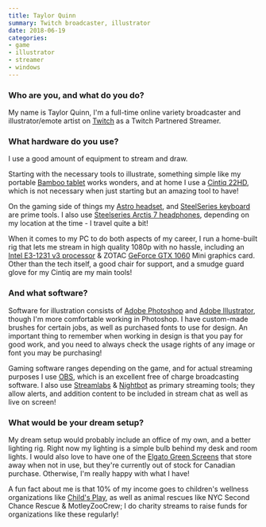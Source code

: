 ```yaml
---
title: Taylor Quinn
summary: Twitch broadcaster, illustrator
date: 2018-06-19
categories:
- game
- illustrator
- streamer
- windows
---
```


### Who are you, and what do you do?

My name is Taylor Quinn, I'm a full-time online variety broadcaster and illustrator/emote artist on [Twitch](https://twitch.tv/SlyTQ "Taylor's Twitch account.") as a Twitch Partnered Streamer.

### What hardware do you use?

I use a good amount of equipment to stream and draw.

Starting with the necessary tools to illustrate, something simple like my portable [Bamboo tablet][bamboo] works wonders, and at home I use a [Cintiq 22HD][cintiq], which is not necessary when just starting but an amazing tool to have!

On the gaming side of things my [Astro headset][a50], and [SteelSeries keyboard][apex-350] are prime tools. I also use [Steelseries Arctis 7 headphones][arctis-7], depending on my location at the time - I travel quite a bit!

When it comes to my PC to do both aspects of my career, I run a home-built rig that lets me stream in high quality 1080p with no hassle, including an [Intel E3-1231 v3 processor][xeon-e3-1231-v3] & ZOTAC [GeForce GTX 1060][geforce-gtx-1060] Mini graphics card. Other than the tech itself, a good chair for support, and a smudge guard glove for my Cintiq are my main tools!

### And what software?

Software for illustration consists of [Adobe Photoshop][photoshop] and [Adobe Illustrator][illustrator], though I'm more comfortable working in Photoshop. I have custom-made brushes for certain jobs, as well as purchased fonts to use for design. An important thing to remember when working in design is that you pay for good work, and you need to always check the usage rights of any image or font you may be purchasing!

Gaming software ranges depending on the game, and for actual streaming purposes I use [OBS][obs-studio], which is an excellent free of charge broadcasting software. I also use [Streamlabs][] & [Nightbot][] as primary streaming tools; they allow alerts, and addition content to be included in stream chat as well as live on screen!

### What would be your dream setup?

My dream setup would probably include an office of my own, and a better lighting rig. Right now my lighting is a simple bulb behind my desk and room lights. I would also love to have one of the [Elgato Green Screens][green-screen] that store away when not in use, but they're currently out of stock for Canadian purchase. Otherwise, I'm really happy with what I have!

A fun fact about me is that 10% of my income goes to children's wellness organizations like [Child's Play](http://childsplaycharity.org/ "A video game-based charity."), as well as animal rescues like NYC Second Chance Rescue & MotleyZooCrew; I do charity streams to raise funds for organizations like these regularly!

[a50]: https://www.astrogaming.com/products/headsets/a50-gen-3.html "A gaming headset."
[apex-350]: https://steelseries.com/gaming-keyboards/apex-350 "A gaming keyboard."
[arctis-7]: https://steelseries.com/gaming-headsets/arctis-7 "A wireless gaming headset."
[bamboo]: https://www.wacom.com/en-us/us/bamboo "Smaller pen/multi-touch tablets."
[cintiq]: https://www.wacom.com/en-us/us/cintiq "A computer screen you can draw on."
[geforce-gtx-1060]: https://www.nvidia.com/en-us/geforce/10-series/ "A graphics card."
[green-screen]: https://www.elgato.com/us/en/p/green-screen "A green screen for chroma keying."
[illustrator]: https://www.adobe.com/products/illustrator.html "A vector graphics editor."
[nightbot]: https://nightbot.tv/ "A Twitch and YouTube chat bot."
[obs-studio]: https://obsproject.com/ "Video recording and streaming software."
[photoshop]: https://www.adobe.com/products/photoshop.html "A bitmap image editor."
[streamlabs]: https://streamlabs.com/ "A streaming service."
[xeon-e3-1231-v3]: https://corpredirect.intel.com/Redirector/404Redirector.aspx?https://ark.intel.com/products/80910/Intel-Xeon-Processor-E3-1231-v3-8M-Cache-3_40-GHz "A CPU."
